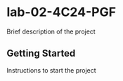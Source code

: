 # lab-02-4C24-PGF

Brief description of the project

## Getting Started

Instructions to start the project

